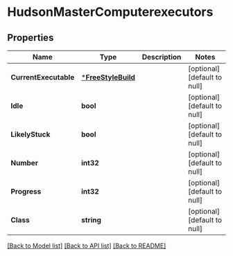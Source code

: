 # HudsonMasterComputerexecutors

## Properties
Name | Type | Description | Notes
------------ | ------------- | ------------- | -------------
**CurrentExecutable** | [***FreeStyleBuild**](FreeStyleBuild.md) |  | [optional] [default to null]
**Idle** | **bool** |  | [optional] [default to null]
**LikelyStuck** | **bool** |  | [optional] [default to null]
**Number** | **int32** |  | [optional] [default to null]
**Progress** | **int32** |  | [optional] [default to null]
**Class** | **string** |  | [optional] [default to null]

[[Back to Model list]](../README.md#documentation-for-models) [[Back to API list]](../README.md#documentation-for-api-endpoints) [[Back to README]](../README.md)


